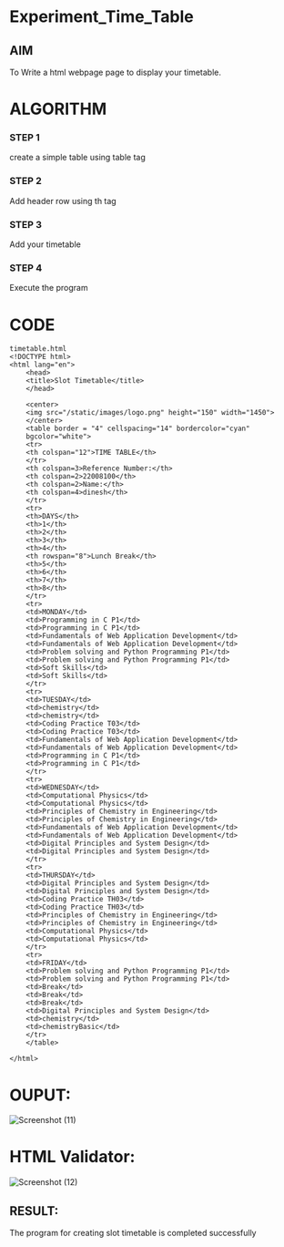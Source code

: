 # Experiment_Time_Table

## AIM
To Write a html webpage page to display your timetable.

# ALGORITHM
### STEP 1
create a simple table using table tag
### STEP 2
Add header row using th tag
### STEP 3
Add your timetable
### STEP 4
Execute the program

# CODE
```
timetable.html
<!DOCTYPE html>
<html lang="en">
    <head>
    <title>Slot Timetable</title>
    </head>

    <center>
    <img src="/static/images/logo.png" height="150" width="1450">
    </center>
    <table border = "4" cellspacing="14" bordercolor="cyan"
    bgcolor="white">
    <tr>
    <th colspan="12">TIME TABLE</th>
    </tr>
    <th colspan=3>Reference Number:</th>
    <th colspan=2>22008100</th>
    <th colspan=2>Name:</th>
    <th colspan=4>dinesh</th>
    </tr>
    <tr>
    <th>DAYS</th>
    <th>1</th>
    <th>2</th>
    <th>3</th>
    <th>4</th>
    <th rowspan="8">Lunch Break</th>
    <th>5</th>
    <th>6</th>
    <th>7</th>
    <th>8</th>
    </tr>
    <tr>
    <td>MONDAY</td>
    <td>Programming in C P1</td>
    <td>Programming in C P1</td>
    <td>Fundamentals of Web Application Development</td>
    <td>Fundamentals of Web Application Development</td>
    <td>Problem solving and Python Programming P1</td>
    <td>Problem solving and Python Programming P1</td>
    <td>Soft Skills</td>
    <td>Soft Skills</td>
    </tr>
    <tr>
    <td>TUESDAY</td>
    <td>chemistry</td>
    <td>chemistry</td>
    <td>Coding Practice T03</td>
    <td>Coding Practice T03</td>
    <td>Fundamentals of Web Application Development</td>
    <td>Fundamentals of Web Application Development</td>
    <td>Programming in C P1</td>
    <td>Programming in C P1</td>
    </tr>
    <tr>
    <td>WEDNESDAY</td>
    <td>Computational Physics</td>
    <td>Computational Physics</td>
    <td>Principles of Chemistry in Engineering</td>
    <td>Principles of Chemistry in Engineering</td>
    <td>Fundamentals of Web Application Development</td>
    <td>Fundamentals of Web Application Development</td>
    <td>Digital Principles and System Design</td>
    <td>Digital Principles and System Design</td>
    </tr>
    <tr>
    <td>THURSDAY</td>
    <td>Digital Principles and System Design</td>
    <td>Digital Principles and System Design</td>
    <td>Coding Practice TH03</td>
    <td>Coding Practice TH03</td>
    <td>Principles of Chemistry in Engineering</td>
    <td>Principles of Chemistry in Engineering</td>
    <td>Computational Physics</td>
    <td>Computational Physics</td>
    </tr>
    <tr>
    <td>FRIDAY</td>
    <td>Problem solving and Python Programming P1</td>
    <td>Problem solving and Python Programming P1</td>
    <td>Break</td>
    <td>Break</td>
    <td>Break</td>
    <td>Digital Principles and System Design</td>
    <td>chemistry</td>
    <td>chemistryBasic</td>
    </tr>
    </table>
    
</html>
```

# OUPUT:
![Screenshot (11)](https://user-images.githubusercontent.com/119405916/215275445-feae6246-a2cb-4237-b1dc-560b0b0e21ea.png)

# HTML Validator:
![Screenshot (12)](https://user-images.githubusercontent.com/119405916/215275466-a4873dc4-1e79-44c8-bf09-89a0376aa910.png)

## RESULT:
The program for creating slot timetable is completed successfully


